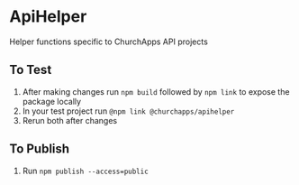 # ApiHelper

Helper functions specific to ChurchApps API projects

## To Test

1. After making changes run `npm build` followed by `npm link` to expose the package locally
2. In your test project run `@npm link @churchapps/apihelper`
3. Rerun both after changes

## To Publish

1. Run `npm publish --access=public`
